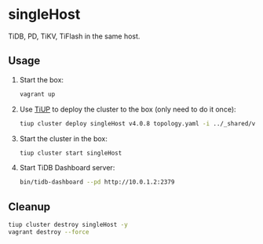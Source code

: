 # singleHost

TiDB, PD, TiKV, TiFlash in the same host.

## Usage

1. Start the box:

   ```bash
   vagrant up
   ```

1. Use [TiUP](https://tiup.io/) to deploy the cluster to the box (only need to do it once):

   ```bash
   tiup cluster deploy singleHost v4.0.8 topology.yaml -i ../_shared/vagrant_key -y --user vagrant
   ```

1. Start the cluster in the box:

   ```bash
   tiup cluster start singleHost
   ```

1. Start TiDB Dashboard server:

   ```bash
   bin/tidb-dashboard --pd http://10.0.1.2:2379
   ```

## Cleanup

```bash
tiup cluster destroy singleHost -y
vagrant destroy --force
```
